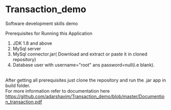 # Transaction_demo
Software development skills demo

Prerequisites for Running this Application <br>
1) JDK 1.8 and above<br>
2) MySql server<br>
3) MySql connector.jar( Download and extract or paste it in cloned repository)<br>
4) Database user with username="root" ans password=null(i.e blank).<br><br>

After getting all prerequisites just clone the repository and run the .jar app in build folder.<br>
For more information refer to documentation here https://github.com/adarshavim/Transaction_demo/blob/master/Documention_transaction.pdf<br>
